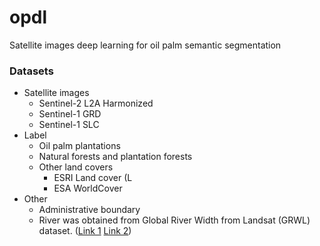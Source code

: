 # opdl
Satellite images deep learning for oil palm semantic segmentation


### Datasets
* Satellite images
  * Sentinel-2 L2A Harmonized
  * Sentinel-1 GRD
  * Sentinel-1 SLC
* Label
  * Oil palm plantations
  * Natural forests and plantation forests
  * Other land covers
    * ESRI Land cover (L
    * ESA WorldCover
* Other
  * Administrative boundary
  * River was obtained from Global River Width from Landsat (GRWL) dataset. ([Link 1](https://gee-community-catalog.org/projects/grwl/) [Link 2](https://zenodo.org/record/1297434#.ZBCTKx_MK9I))
